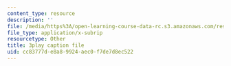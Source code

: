 ```yaml
---
content_type: resource
description: ''
file: /media/https%3A/open-learning-course-data-rc.s3.amazonaws.com/res-6-012-introduction-to-probability-spring-2018/cc83777de8a89924aec0f7de7d8ec522_LBiYeL4qD2M.srt
file_type: application/x-subrip
resourcetype: Other
title: 3play caption file
uid: cc83777d-e8a8-9924-aec0-f7de7d8ec522
---
```

